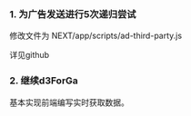 ### 1. 为广告发送进行5次递归尝试
修改文件为 NEXT/app/scripts/ad-third-party.js

详见github

### 2. 继续d3ForGa
基本实现前端编写实时获取数据。